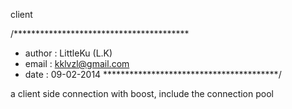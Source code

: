 client

/****************************************
 * author	: LittleKu (L.K)
 * email	: kklvzl@gmail.com
 * date		: 09-02-2014
 ****************************************/

a client side connection with boost, include the connection pool
